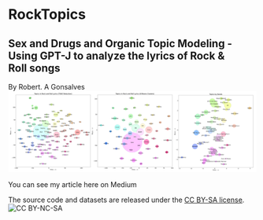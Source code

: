 # **RockTopics**
## Sex and Drugs and Organic Topic Modeling - Using GPT-J to analyze the lyrics of Rock &amp; Roll songs

By Robert. A Gonsalves</br>
![topic graphs](https://raw.githubusercontent.com/robgon-art/RockTopics/main/rock_topics_cover_med.png)

You can see my article here on Medium

The source code and datasets are released under the [CC BY-SA license](https://creativecommons.org/licenses/by-sa/4.0/).</br>
![CC BY-NC-SA](https://licensebuttons.net/l/by-sa/3.0/88x31.png)
